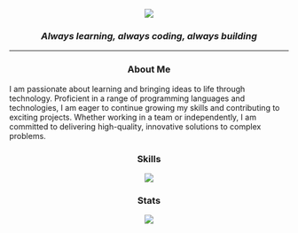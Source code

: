 <p align="center"> <img src="https://capsule-render.vercel.app/api?type=Waving&color=timeGradient&height=200&animation=fadeIn&section=header&text=Maslin&fontSize=60"> </p>
<h3 align="center"><i>Always learning, always coding, always building</i></h3>
<hr>
<h3 align="center">About Me</h3>
<p>I am passionate about learning and bringing ideas to life through technology. Proficient in a range of programming languages and technologies, I am eager to continue growing my skills and contributing to exciting projects. Whether working in a team or independently, I am committed to delivering high-quality, innovative solutions to complex problems.</p>

<h3 align="center">Skills</h3>
<p align="center">
	<img src="https://skillicons.dev/icons?i=js,java,cpp,python,nodejs,react,vue,mysql,spring,git" />
</p>

<h3 align="center">Stats</h3>
<p align="center"> <img src="https://github-readme-stats-maslindc2.vercel.app/api?username=maslindc2&show_icons=true&theme=rose_pine&count_private=true"> </p>
